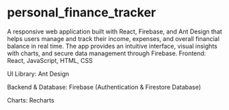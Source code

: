 # personal_finance_tracker
A responsive web application built with React, Firebase, and Ant Design that helps users manage and track their income, expenses, and overall financial balance in real time. The app provides an intuitive interface, visual insights with charts, and secure data management through Firebase.
Frontend: React, JavaScript, HTML, CSS

UI Library: Ant Design

Backend & Database: Firebase (Authentication & Firestore Database)

Charts: Recharts
